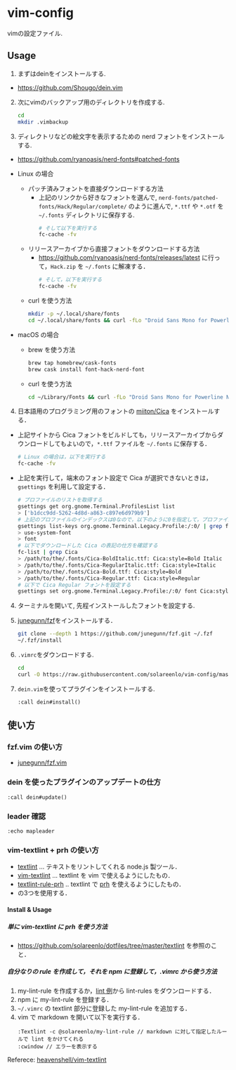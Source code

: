 # vim-config
vimの設定ファイル.

## Usage
1. まずはdeinをインストールする.
- https://github.com/Shougo/dein.vim

2. 次にvimのバックアップ用のディレクトリを作成する.
    ```bash
    cd
    mkdir .vimbackup
    ```

3. ディレクトリなどの絵文字を表示するための nerd フォントをインストールする.

- https://github.com/ryanoasis/nerd-fonts#patched-fonts

- Linux の場合
  - パッチ済みフォントを直接ダウンロードする方法
    - 上記のリンクから好きなフォントを選んで, `nerd-fonts/patched-fonts/Hack/Regular/complete/` のように進んで, `*.ttf` や `*.otf` を `~/.fonts` ディレクトリに保存する.
      ```bash
      # そして以下を実行する
      fc-cache -fv
      ```
  - リリースアーカイブから直接フォントをダウンロードする方法
    - https://github.com/ryanoasis/nerd-fonts/releases/latest に行って，`Hack.zip` を `~/.fonts` に解凍する．
      ```bash
      # そして，以下を実行する
      fc-cache -fv
      ```
  - curl を使う方法
    ```bash
    mkdir -p ~/.local/share/fonts
    cd ~/.local/share/fonts && curl -fLo "Droid Sans Mono for Powerline Nerd Font Complete.otf" https://github.com/ryanoasis/nerd-fonts/raw/master/patched-fonts/DroidSansMono/complete/Droid%20Sans%20Mono%20Nerd%20Font%20Complete.otf
    ```
- macOS の場合
  - brew を使う方法
    ```bash
    brew tap homebrew/cask-fonts
    brew cask install font-hack-nerd-font
    ```
  - curl を使う方法
    ```bash
    cd ~/Library/Fonts && curl -fLo "Droid Sans Mono for Powerline Nerd Font Complete.otf" https://github.com/ryanoasis/nerd-fonts/raw/master/patched-fonts/DroidSansMono/complete/Droid%20Sans%20Mono%20Nerd%20Font%20Complete.otf
    ```

4. 日本語用のプログラミング用のフォントの [miiton/Cica](https://github.com/miiton/Cica) をインストールする．
  - 上記サイトから Cica フォントをビルドしても，リリースアーカイブからダウンロードしてもよいので，`*.ttf` ファイルを `~/.fonts` に保存する．
      ```bash
      # Linux の場合は，以下を実行する
      fc-cache -fv
      ```
  - 上記を実行して，端末のフォント設定で Cica が選択できないときは，`gsettings` を利用して設定する．
      ```bash
      # プロファイルのリストを取得する
      gsettings get org.gnome.Terminal.ProfilesList list
      > ['b1dcc9dd-5262-4d8d-a863-c897e6d979b9']
      # 上記のプロファイルのインデックスは0なので，以下のように0を指定して，プロファイルのキーのリストの中から font が有ることを確認する
      gsettings list-keys org.gnome.Terminal.Legacy.Profile:/:0/ | grep font
      > use-system-font
      > font
      # 以下でダウンロードした Cica の表記の仕方を確認する
      fc-list | grep Cica
      > /path/to/the/.fonts/Cica-BoldItalic.ttf: Cica:style=Bold Italic
      > /path/to/the/.fonts/Cica-RegularItalic.ttf: Cica:style=Italic
      > /path/to/the/.fonts/Cica-Bold.ttf: Cica:style=Bold
      > /path/to/the/.fonts/Cica-Regular.ttf: Cica:style=Regular
      # 以下で Cica Regular フォントを設定する
      gsettings set org.gnome.Terminal.Legacy.Profile:/:0/ font Cica:style=Regular
      ```

4. ターミナルを開いて, 先程インストールしたフォントを設定する.

5. [junegunn/fzf](https://github.com/junegunn/fzf#using-git)をインストールする．
    ```bash
    git clone --depth 1 https://github.com/junegunn/fzf.git ~/.fzf
    ~/.fzf/install
    ```

6. `.vimrc`をダウンロードする.
    ```bash
    cd
    curl -O https://raw.githubusercontent.com/solareenlo/vim-config/master/.vimrc
    ```

7. `dein.vim`を使ってプラグインをインストールする.
    ```vim
    :call dein#install()
    ```

## 使い方
### fzf.vim の使い方
- [junegunn/fzf.vim](https://github.com/junegunn/fzf.vim)

### dein を使ったプラグインのアップデートの仕方
```vim
:call dein#update()
```

### leader 確認
```vim
:echo mapleader
```

### vim-textlint + prh の使い方
- [textlint](https://github.com/textlint/textlint) ... テキストをリントしてくれる node.js 製ツール．
- [vim-textlint](https://github.com/heavenshell/vim-textlint) ... textlint を vim で使えるようにしたもの．
- [textlint-rule-prh](https://github.com/textlint-rule/textlint-rule-prh) .. textlint で [prh](https://github.com/prh/prh) を使えるようにしたもの．
- の3つを使用する．

#### Install & Usage
##### 単に vim-textlint に prh を使う方法
- https://github.com/solareenlo/dotfiles/tree/master/textlint を参照のこと．

##### 自分なりの rule を作成して，それを npm に登録して，.vimrc から使う方法
1. my-lint-rule を作成するか，[lint 例](https://github.com/textlint/textlint/wiki/Collection-of-textlint-rule)から lint-rules をダウンロードする．
2. npm に my-lint-rule を登録する．
3. `~/.vimrc` の textlint 部分に登録した my-lint-rule を追加する．
4. vim で markdown を開いて以下を実行する．
    ```vim
    :Textlint -c @solareenlo/my-lint-rule // markdown に対して指定したルールで lint をかけてくれる
    :cwindow // エラーを表示する
    ```

  Referece: [heavenshell/vim-textlint](https://github.com/heavenshell/vim-textlint)
